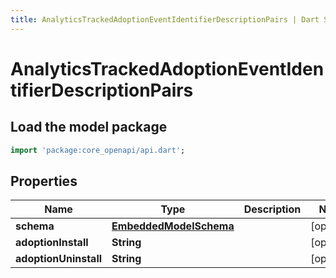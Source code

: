 ```yaml
---
title: AnalyticsTrackedAdoptionEventIdentifierDescriptionPairs | Dart SDK
---
```


# AnalyticsTrackedAdoptionEventIdentifierDescriptionPairs

## Load the model package
```dart
import 'package:core_openapi/api.dart';
```

## Properties
Name | Type | Description | Notes
------------ | ------------- | ------------- | -------------
**schema** | [**EmbeddedModelSchema**](EmbeddedModelSchema) |  | [optional] 
**adoptionInstall** | **String** |  | [optional] 
**adoptionUninstall** | **String** |  | [optional] 




